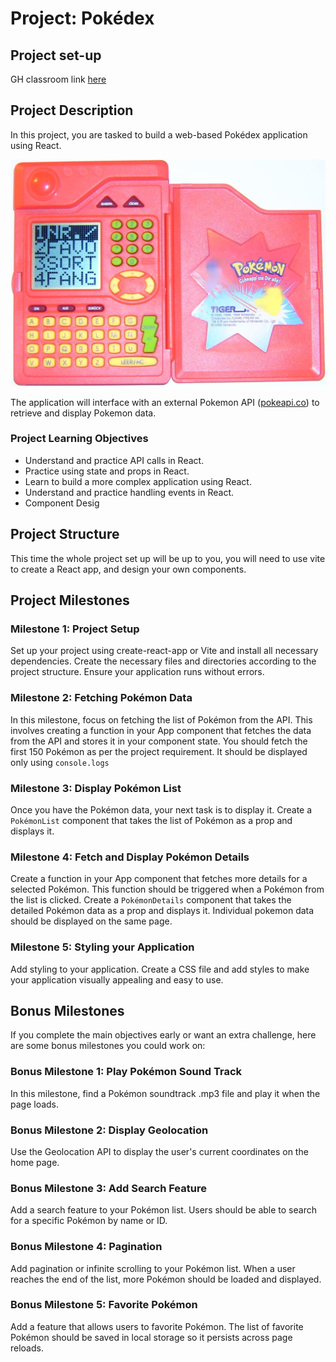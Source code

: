 # Project: Pokédex

## Project set-up
GH classroom link [here](https://classroom.github.com/a/y-LV-9rD)

## Project Description

In this project, you are tasked to build a web-based Pokédex application using React.

![Untitled](./project/untitled.png)

The application will interface with an external Pokemon API ([pokeapi.co](http://pokeapi.co/)) to retrieve and display Pokemon data.

### Project Learning Objectives

- Understand and practice API calls in React.
- Practice using state and props in React.
- Learn to build a more complex application using React.
- Understand and practice handling events in React.
- Component Desig

## Project Structure

This time the whole project set up will be up to you, you will need to use vite to create a React app, and design your own components.

## Project Milestones

### Milestone 1: Project Setup

Set up your project using create-react-app or Vite and install all necessary dependencies. Create the necessary files and directories according to the project structure. Ensure your application runs without errors.

### Milestone 2: Fetching Pokémon Data

In this milestone, focus on fetching the list of Pokémon from the API. This involves creating a function in your App component that fetches the data from the API and stores it in your component state. You should fetch the first 150 Pokémon as per the project requirement. It should be displayed only using `console.logs`

### Milestone 3: Display Pokémon List

Once you have the Pokémon data, your next task is to display it. Create a `PokémonList` component that takes the list of Pokémon as a prop and displays it.

### Milestone 4: Fetch and Display Pokémon Details

Create a function in your App component that fetches more details for a selected Pokémon. This function should be triggered when a Pokémon from the list is clicked. Create a `PokémonDetails` component that takes the detailed Pokémon data as a prop and displays it. Individual pokemon data should be displayed on the same page.

### Milestone 5: Styling your Application

Add styling to your application. Create a CSS file and add styles to make your application visually appealing and easy to use.

## Bonus Milestones

If you complete the main objectives early or want an extra challenge, here are some bonus milestones you could work on:

### Bonus Milestone 1: Play Pokémon Sound Track

In this milestone, find a Pokémon soundtrack .mp3 file and play it when the page loads.

### Bonus Milestone 2: Display Geolocation

Use the Geolocation API to display the user's current coordinates on the home page.

### Bonus Milestone 3: Add Search Feature

Add a search feature to your Pokémon list. Users should be able to search for a specific Pokémon by name or ID.

### Bonus Milestone 4: Pagination

Add pagination or infinite scrolling to your Pokémon list. When a user reaches the end of the list, more Pokémon should be loaded and displayed.

### Bonus Milestone 5: Favorite Pokémon

Add a feature that allows users to favorite Pokémon. The list of favorite Pokémon should be saved in local storage so it persists across page reloads.